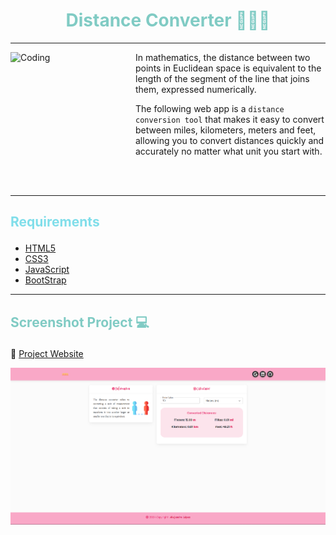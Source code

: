 # <h1 align="center" style="color: #80cbc4;"> Distance Converter 👨🏻‍💻 </h1> <hr>  

<img align="left" alt="Coding" width="200" height="200" src="https://www.anima2s.org/Gifts/Acelerar-Desacelerar.gif">

In mathematics, the distance between two points in Euclidean space is equivalent to the length of the segment of the line that joins them, expressed numerically.


The following web app is a ` distance conversion tool ` that makes it easy to convert between miles, kilometers, meters and feet, allowing you to convert distances quickly and accurately no matter what unit you start with.<br>

<br> <br> 

<hr> 

## <p align="left" style="color: #80deea;"> Requirements </p>

- [HTML5](https://developer.mozilla.org/es/docs/Web/HTML) 
- [CSS3](https://developer.mozilla.org/es/docs/Web/CSS)
- [JavaScript](https://developer.mozilla.org/es/docs/Web/JavaScript)
- [BootStrap](https://mdbootstrap.com/)

<hr>  

## <p align="left" style="color: #80cbc4;"> Screenshot Project 💻 </p>

🔶 [Project Website]()

![Screenshot](assets/img/Screenshot.png)